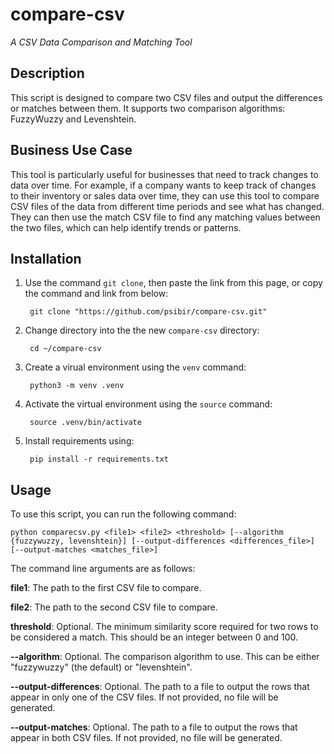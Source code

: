 
# compare-csv

 *A CSV Data Comparison and Matching Tool*

## Description

This script is designed to compare two CSV files and output the differences or matches between them. It supports two comparison algorithms: FuzzyWuzzy and Levenshtein.

## Business Use Case

This tool is particularly useful for businesses that need to track changes to data over time. For example, if a company wants to keep track of changes to their inventory or sales data over time, they can use this tool to compare CSV files of the data from different time periods and see what has changed. They can then use the match CSV file to find any matching values between the two files, which can help identify trends or patterns.

## Installation
1. Use the command `git clone`, then paste the link from this page, or copy the command and link from below:


        git clone "https://github.com/psibir/compare-csv.git"
        
        
2. Change directory into the the new `compare-csv` directory:


        cd ~/compare-csv


3. Create a virual environment using the `venv` command:
        
        
        python3 -m venv .venv
        
        
4. Activate the virtual environment using the `source` command:


        source .venv/bin/activate


5. Install requirements using:



        pip install -r requirements.txt

## Usage

To use this script, you can run the following command:

```
python comparecsv.py <file1> <file2> <threshold> [--algorithm {fuzzywuzzy, levenshtein}] [--output-differences <differences_file>] [--output-matches <matches_file>]
```

The command line arguments are as follows:


**file1**: The path to the first CSV file to compare.

**file2**: The path to the second CSV file to compare.

**threshold**: Optional. The minimum similarity score required for two rows to be considered a match. This should be an integer between 0 and 100.

**--algorithm**: Optional. The comparison algorithm to use. This can be either "fuzzywuzzy" (the default) or "levenshtein".

**--output-differences**: Optional. The path to a file to output the rows that appear in only one of the CSV files. If not provided, no file will be generated.

**--output-matches**: Optional. The path to a file to output the rows that appear in both CSV files. If not provided, no file will be generated.
